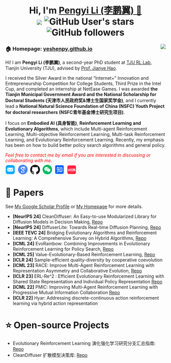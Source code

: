 <h1 align="center">
  Hi, I'm <a href="https://yeshenpy.github.io/" target="_blank">Pengyi Li (李鹏翼) 👋</a> <br>
<a href="https://hits.seeyoufarm.com"><img src="https://hits.seeyoufarm.com/api/count/incr/badge.svg?url=https%3A%2F%2Fgithub.com%2Fyeshenpy&count_bg=%230CF8FF&title_bg=%231F4CF2&icon=audiomack.svg&icon_color=%23E30A0A&title=Page+Viewers&edge_flat=true"/></a>
	<img alt="GitHub User's stars" src="https://img.shields.io/github/stars/yeshenpy">
	<img alt="GitHub followers" src="https://img.shields.io/github/followers/yeshenpy">
<br>


</h1>

<img align="right" src="https://github-readme-stats.vercel.app/api?username=yeshenpy&show_icons=true&icon_color=CE1D2D&text_color=718096&bg_color=ffffff&hide_title=true" />


<h3>🏠 <b>Homepage</b>: <a href="https://yeshenpy.github.io" target="_blank">yeshenpy.github.io</a></h3>
<p>Hi! I am <strong>Pengyi Li (李鹏翼)</strong>, a second-year PhD student at <a href="http://rl.beiyang.ren/" target="_blank">TJU RL Lab</a>, Tianjin University (TJU), advised by <a href="http://www.icdai.org/jianye.html">Prof. Jianye Hao</a>.</p>
  

<div style="magin-top: -10px"></div><p> I received the Silver Award in the national “Internet+” Innovation and Entrepreneurship Competition for College Students, Third Prize in the Intel Cup, and completed an internship at NetEase Games. I was awarded <strong>the Tianjin Municipal Government Award and the National Scholarship for Doctoral Students (天津市人民政府奖&博士生国家奖学金)</strong>, and I currently lead a <strong>National Natural Science Foundation of China (NSFC) Youth Project for doctoral researchers (NSFC青年基金博士研究生项目)</strong>.</p>
  
<div style="magin-top: -10px"></div><p> I focus on <b>Embodied AI (具身智能)</b>, <b>Reinforcement Learning and Evolutionary Algorithms</b>, which include Multi-agent Reinforcement Learning, Multi-objective Reinforcement Learning, Multi-task Reinforcement Learning, and Evolutionary Reinforcement Learning. Recently, my emphasis has been on how to build better policy search algorithms and general policy.</p>

<p><i style="color: red; display: inline;">Feel free to contact me by email if you are interested in discussing or collaborating with me.</i></p>




<p  style="margin-top: -10px;">
  <a href="mailto:lipengyi@tju.edu.cn" target="_blank"><img src="./icon/email.png" height="32px" style="margin-bottom:-4px"></a>&nbsp;
  <a href="https://scholar.google.com/citations?user=U9tjvNUAAAAJ&hl=zh-CN" target="_blank"><img src="./icon/google_scholar.png" height="30px" style="margin-bottom:-3px"></a>&nbsp;
  <a href="https://github.com/yeshenpy" target="_blank"><img src="./icon/github_s.jpg" height="30px" style="margin-bottom:-3px"></a>&nbsp;
  <a href="./my_wechat.jpg" target="_blank"><img src="./icon/wechat.png" height="30px" style="margin-bottom:-3px"></a>&nbsp;
  <a href="https://www.zhihu.com/people/ye-shen-83-32" target="_blank"><img src="./icon/zhihu.png" height="30px" style="margin-bottom:-3px"></a>&nbsp; 
  <a href="https://www.xiaohongshu.com/user/profile/5cc5a0100000000016022161" target="_blank"><img src="./icon/xiaohongshu.png" height="31px" style="margin-bottom:-4px"></a>
</p>

# 📑 Papers
See [My Google Scholar Profile](https://scholar.google.com/citations?user=U9tjvNUAAAAJ&hl=zh-CN) or [My Homepage](https://yeshenpy.github.io) for more details.
* **[NeurIPS 24]** CleanDiffuser: An Easy-to-use Modularized Library for Diffusion Models in Decision Making, [Repo](https://github.com/CleanDiffuserTeam/CleanDiffuser)
* **[NeurIPS 24]** DiffuserLite: Towards Real-time Diffusion Planning, [Repo](https://github.com/diffuserlite/diffuserlite.github.io)
* **[IEEE TEVC 24]** Bridging Evolutionary Algorithms and Reinforcement Learning: A Comprehensive Survey on Hybrid Algorithms, [Repo](https://github.com/yeshenpy/Awesome-Evolutionary-Reinforcement-Learning)
* **[ICML 24]** EvoRainbow: Combining Improvements in Evolutionary Reinforcement Learning for Policy Search, [Repo](https://github.com/yeshenpy/EvoRainbow)
* **[ICML 25]** Value-Evolutionary-Based Reinforcement Learning, [Repo](https://github.com/yeshenpy/VEB-RL)
* **[ICLR 24]** Sample-efficient quality-diversity by cooperative coevolution
* **[ICML 23]** RACE: Improve Multi-Agent Reinforcement Learning with Representation Asymmetry and Collaborative Evolution, [Repo](https://github.com/yeshenpy/RACE)
* **[ICLR 23]** ERL-Re^2 : Efficient Evolutionary Reinforcement Learning with Shared State Representation and Individual Policy Representation [Repo](https://github.com/yeshenpy/ERL-Re2)
* **[ICML 22]** PMIC: Improving Multi-Agent Reinforcement Learning with Progressive Mutual Information Collaboration [Repo](https://github.com/yeshenpy/PMIC)
* **[ICLR 22]** Hyar: Addressing discrete-continuous action reinforcement learning via hybrid action representation

# ⭐️ Open-source Projects

* Evolutionary Reinforcement Learning 演化强化学习研究分支汇总指南: [Repo](https://github.com/yeshenpy/Awesome-Evolutionary-Reinforcement-Learning)
* CleanDiffuser 扩散模型决策库: [Repo](https://github.com/CleanDiffuserTeam/CleanDiffuser)



<!--


-->
